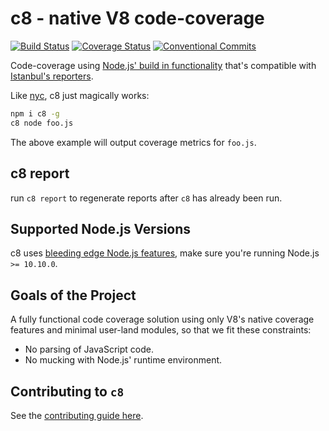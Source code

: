 # c8 - native V8 code-coverage

[![Build Status](https://travis-ci.org/bcoe/c8.svg?branch=master)](https://travis-ci.org/bcoe/c8)
[![Coverage Status](https://coveralls.io/repos/github/bcoe/c8/badge.svg?branch=master)](https://coveralls.io/github/bcoe/c8?branch=master)
[![Conventional Commits](https://img.shields.io/badge/Conventional%20Commits-1.0.0-yellow.svg)](https://conventionalcommits.org)

Code-coverage using [Node.js' build in functionality](https://nodejs.org/dist/latest-v10.x/docs/api/cli.html#cli_node_v8_coverage_dir)
that's compatible with [Istanbul's reporters](https://istanbul.js.org/docs/advanced/alternative-reporters/).

Like [nyc](https://github.com/istanbuljs/nyc), c8 just magically works:

```bash
npm i c8 -g
c8 node foo.js
```

The above example will output coverage metrics for `foo.js`.

## c8 report

run `c8 report` to regenerate reports after `c8` has already been run.

## Supported Node.js Versions

c8 uses
[bleeding edge Node.js features](https://github.com/nodejs/node/pull/22527),
make sure you're running Node.js `>= 10.10.0`.

## Goals of the Project

A fully functional code coverage solution using only V8's native coverage
features and minimal user-land modules, so that we fit these constraints:

* No parsing of JavaScript code.
* No mucking with Node.js' runtime environment.

## Contributing to `c8`

See the [contributing guide here](./CONTRIBUTING.md).
